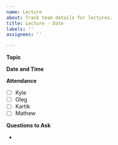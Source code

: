 ```yaml
---
name: Lecture
about: Track team details for lectures.
title: Lecture - Date
labels: ''
assignees: ''

---
```


**Topic**

**Date and Time**

**Attendance**

- [ ] Kyle
- [ ] Oleg
- [ ] Kartik
- [ ] Mathew

**Questions to Ask**

-
